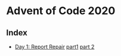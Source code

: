 # Advent of Code 2020

## Index

- [Day 1: Report Repair](https://adventofcode.com/2020/day/1) [part1](day01_p1) [part 2](day01_p2)
